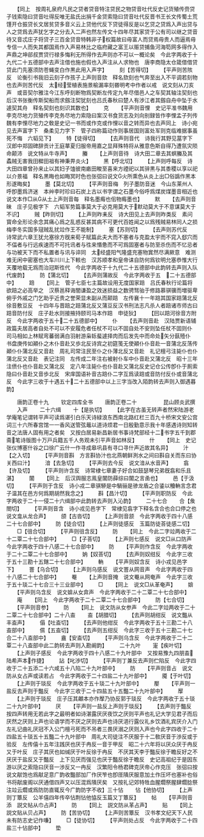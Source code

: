 <!-- { "loadSidebar": true } -->
　　【同上　按周礼泉府凡民之贷者贷音特注贷民之物贷音吐代反史记货殖传赍贷子钱索隐曰贷音吐得反唯无盐氏出捐千金贷索隐曰贷音吐代反晋书王长文传蜀土荒馑开仓振贷长文居贫贷多音义云上贷他代反下贷徒得反是以乞贷之贷爲入声出贷与人之贷爲去声犹乞字之分去入二声也然左传文十四年尽其家贷于公有司以继之贷音待又音忒庄子将贷子三百金贷音特韩非子权篇故曰毋富人而贷焉毋贵人而逼焉毋专信一人而失其都国焉作入声易林比之临府藏之富王以赈贷捕鱼河海笱网多得作入声鼎之坤郤叔贾贷行禄多悔利无所得作去声则亦不可以一概论矣　今此字两收于十九代二十五德部中去声注借也施也假也入声注从人求物也　唐李商隐太仓箴借借贷贷此门先塞须防苍蝇变白作黒此用入声字】
　　刻【苦得切】
　　【平声则苦陔反　论衡引书我旧云刻子作孩子上声则音欬　释名欬刻也气奔至出入不平调若刻物也去声则苦代反　太经莹植表施景榆漏率刻昬明考中作者以戒　说文刻从刀亥声　或音契尔雅注今江东呼刻断物爲契断左传定九年尽借邑人之车契其轴注契刻也　后汉书张衡传斯契船而求劔注契犹刻也吕氏春秋曰楚人有渉江者其劔自舟中坠于水遽契其舟　释名契刻也刻识其数也】
　　克
　　【平声则音悝　史记平准书魏用李克尽地力货殖传李克务尽地力索隐曰案汉书食货志及刘向别録皆作李悝孟子列传魏有李悝尽地力之敎是史记一书而或作克或作悝以音之转而异也去声同上　诗小宛见去声富字下　桑柔见力字下　管子四称篇动作则事居国则富处军则克临难据事虽死不悔　六韬见下】
　　特【徒得切】
　　【去声则音代　诗我行其野见葍字下　汉郎中郑固碑辞贡计王庭蕐夏归服帝用嘉之显拜殊特将从雅意色斯自得乃遭氛灾陨命颠沛　说文特从牛寺声】
　　螣
　　【上声则音待　诗大田二章去其螟螣及其蟊贼无害我田穉田祖有神秉畀炎火】
　　黑【呼北切】
　　【上声则呼每反　诗大田四章曾孙来止以其妇子馌彼南畞田畯至喜来方禋祀以其骍黒与其黍稷以享以祀以介景福　释名黒晦也如晦冥时色也张弨曰说文火所熏色从炎上出□俗譌作黑本形遂晦矣】
　　墨【莫北切】
　　【平声则音梅　列子墨防音迷　今山东莱州人呼卽墨爲济迷　本艸李时珍曰石炭上古以书字谓之石墨今俗呼爲煤炭煤墨音相近也　说文本作□从从土上声则音每　释名墨痗也佀物痗墨也】
　　默
　　【去声则音昧　庄子见极字下　六韬军势篇事莫大于必克用莫大于默动莫大于不意谋莫大于不识】
　　贼【昨则切】
　　【上声则昨耒反　诗大田见上去声则昨类反　素问寳命全形论余念其痛心爲之乱惑反甚其病不可更代百姓闻之以爲残贼易林同人之损梅李冬实国多冦贼乱扰竝作王不能制】
　　塞【苏则切】
　　【去声则苏代反　诗常武六章王犹允塞徐方旣来荀子赋篇此夫大而不塞者与克盈太宇而不窕入郄穴而不偪者与行远疾速而不可托讯者与徃来惽惫而不可爲固塞者与防至杀伤而不忆忌者与功被天下而不私置者与讯与谇同　太经盛阳气隆盛充塞物窴然尽满厥意　难测难无闲中密塞也大车川川上下輆也　汉苏顺孝和皇帝诔自防何爲钦明允塞恭惟大行天覆地载无爲而治冠斯徃代　今此字两收于十九代二十五德部中此韵转去声则入队代废韵】
　　防【蒲北切】
　　【去声则蒲故反　今此字两收于五　二十五德部中】
　　踣
　　【同上　管子七臣七主篇故设用无度国家踣　吕氏春秋行论篇将欲踣之必高举之　汉蔡邕释诲闇谦盈之效迷损益之数骋驽骀于修路慕骐骥而増驱卑俯乎外戚之门乞助乎近贵之誉荣显未副从而颠踣　左传襄十一年踣其国家踣蒲北反徐音敷豆反　十四年与晋踣之踣蒲北反又蒲豆反汉书刑法志凡杀人者踣诸市师古曰踣音防付反　庄子赴水则接掖持颐司马本作踣　申徒狄】
　　【囙以踣河徐音方附反　今此字两收于五十二十五德部中】
　　仆
　　【去声则音赴　汉陆贾新语辅政篇夫居高者自处不可以不安履危者任杖不可以不固自处不安则坠任杖不固则仆　司马相如上林赋弯蕃弱满白羽射游枭轹蜚遽择肉而后发先中而命处矢分蓺殪仆　书盘庚传如顚仆之木仆音赴又歩北反诗宾之初筵笺无使顚仆仆音赴一音蒲北反荡传顚仆仆蒲北反又音赴　周礼司常注民至仆之仆薄北反又音赴　礼记檀弓注毙仆也仆蒲北反又音赴　表记注同　左传成二年注右被射仆车中仆音赴又蒲北反　昭十三年注偾仆也仆音赴又蒲北反　定八年注毙仆也仆音赴又蒲北反史记仓公传卽仆于厠索隐曰仆音赴又音歩北反　宋庠国语补音古踣仆二字互爲读踣或音防付反仆或音蒲北反　今此字三收于十遇五十二十五德部中以上三字当改入陌韵转去声则入御遇暮韵】

　　唐韵正卷十九
　　钦定四库全书
　　唐韵正卷二十　　　　　昆山顾炎武撰
　　入声
　　二十六缉
　　十【是执切】
　　【此字在古虽无转声者然宋陆游老学庵笔记谓转平声可读爲谌引白乐天诗緑浪东西南北路红栏三百九十桥宋文安公宫词三十六所春宫馆一一香风送管弦鼂以道诗烦君一日殷勤意示我十年感遇诗则知转音之法唐人固有用之者矣　又按白居易新昌新居书事诗梵部经十二书字五千到郡斋笔诗版图十万戸兵籍五千人务观未引平声音如林反】
　　什
　　【同上　史记张仪博塞什谷之口徐广云什一作寻成皋巩县有寻口寻什声近故其名异】
　　汁【之入切】
　　【平声则音斟　方言斟协汁也北燕朝鲜洌水之间曰斟自关而东曰协关西曰汁】
　　湆【去急切】
　　【平声则去今反　说文湆从水音声】
　　翕【许及切】
　　【平声则许含反　诗常棣七章妻子好合如鼓瑟琴兄弟旣翕和乐且湛】
　　闟
　　【同上　后汉舆服志鳯皇闟防薛综曰闟之言圅也】
　　邑【于汲切】
　　【平声则于含反　诗小戎二章骐駵是中騧骊是骖龙盾之合鋈以觼軜言念君子温其在邑方何爲期胡然我念之】
　　斟【昌汁切】
　　【平声则职防反　今此字两收于二十一侵二十六缉部中此韵转去声则入沁韵】
　　二十七合
　　合【矦閤切】
　　【平声则音含　诗小戎见邑字下　常棣见翕字下释名含合也合口停之也　说文龛从龙合声】
　　颌【古沓切】
　　【上声则音颔　今此字两收于四十八感二十七合部中】
　　防【徒合切】
　　【上声则徒感反　玉篇防徒荅徒感二切】
　　□【徂合切】
　　【平声则徂含反】
　　防
　　【同上　今此二字竝两收于二十二覃二十七合部中】
　　□【子荅切】
　　【上声则七感反　说文□从口防声　今此字两收于四十八感二十七合部中】
　　防
　　【平声则作含反　今此字两收于二十二覃二十七合部中】
　　妠【奴荅切】
　　【去声则奴绀反　今此字三收于五十三勘十五鎋二十七合部中】
　　軜
　　【平声则奴含反　诗小戎见邑字下】
　　罯【乌合切】
　　【上声则乌感反　说文罯从网音声　今此字两收于四十八感二十七合部中】
　　罨
　　【上声则音掩　说文罨从网奄声　今此字三收于五十琰二十七合三十三业部中】
　　□
　　【同上　说文□从革奄声】
　　媕
　　【平声则乌含反　说文媕从女弇声　今此字两收于二十二覃二十七合部中】
　　庵
　　【同上　今此字两收于二十二覃二十七合部中】
　　防【七合切】
　　【平声则音参】
　　防
　　【同上　说文防从女参声　今此二字竝两收于二十二覃二十七合部中】二十八盇
　　盇【胡腊切】
　　【去声则胡绀反　说文豓从丰盇声】
　　傝【吐盇切】
　　【去声则他绀反　今此字两收于五十三勘二十八盇部中】
　　儑【五盇切】
　　【去声则五绀反　今此字三收于五十三勘二十七合二十八盇部中】
　　盦【安盇切】
　　【平声则乌含反　今此字两收于二十二覃二十八盇部中此二韵转去声则入勘阚韵】
　　二十九叶
　　寁【疾叶切】
　　【上声则子感反　今此字两收于四十八感二十九叶部中　又按易豫九四朋盇陆希声本作捷】
　　詀【叱渉切】
　　【平声则丁兼反去声则伫陷反　今此字四收于二十五添二十六咸五十八陷二十九叶部中】
　　防
　　【平声则音占　说文防从女占声或读若占　今此字两收于二十四盐二十九叶部中】
　　魇【于叶切】
　　【上声则于琰反　今此字两收于五十琰二十九叶部中】
　　嬮
　　【平声则一盐反去声则于豓反　今此字三收于二十四盐五十五豓二十九叶部中】
　　擪
　　【上声则于琰反　庄子压其顪本亦作擪乃协反郭于琰反　今此字两收于五十琰二十九叶部中】
　　厌
　　【平声则一盐反上声则于琰反】
　　【去声则于豓反　按四声转用无若此字之最明者如诗湛露厌厌夜饮之厌则平声也礼记大学见君子而后厌然之厌则上声也论语学而不厌之厌则去声也诗厌浥行露仪礼乡饮酒礼宾厌介入门左礼记曲礼厌冠不入公门檀弓死而不吊者三畏厌溺之厌则入声也今此字四收于二十四盐五十琰五十五豓二十九叶部中　周礼大司徒注不厌服于十二敎厌音于渉反或于验反　左传僖十五年注践厌也厌于冉反一音于甲反　昭二十六年将以厌众厌于冉反又于叶反　庄子其厌也如缄厌于叶反徐于冉反　不厌其天李于豓反徐于瞻反好之不厌厌于盐反又于豓反　上下见厌而强见也厌于豓反徐于瞻反　史记高祖纪于是因东游以厌之索隐曰厌音一渉反又一冉反　汉繁阳令杨君碑克厌帝心作克压　张弨曰按说文猒饱也爲猒足意广韵收豓部加厂作厌笮也卽厓隤厌服意加土作压坏也塞补也俗书将猒废阁以厌通借四声又以压混爲隤厌矣　又按礼记郊特牲血腥爓祭腥肆爓腍祭注竝云爓或爲防防直辄反今广韵防字不收】三十怗
　　怗【他协切】
　　【上声则丁簟反　公羊僖四年传卒怗荆怗他恊反玉篇又丁簟反】
　　帖
　　【平声则音添　説文帖从巾占声】
　　防
　　【同上　説文防从革占声】
　　贴
　　【同上　説文贴从贝占声】
　　防【苦协切】
　　【上声则苦簟反　汉书孝文纪天下人民未有防志史记作嗛】
　　□【徒协切】
　　【平声则处占反　今此字两收于二十四盐三十怗部中】
　　垫
